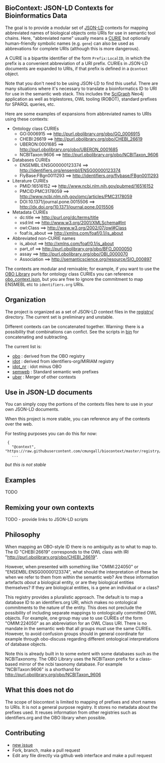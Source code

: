 ## BioContext: JSON-LD Contexts for Bioinformatics Data

The goal is to provide a modular set of [JSON-LD](http://json-ld.org/)
contexts for mapping abbreviated names of biological objects onto URIs
for use in semantic tool chains. Here, "abbreviated name" usually
means a [CURIE](https://en.wikipedia.org/wiki/CURIE) but optionally
human-friendly symbolic names (e.g. `gene`) can also be used as
abbrevations for complete URIs (although this is more dangerous).

A CURIE is a bipartite identifier of the form `Prefix:LocalID`, in
which the prefix is a convenient abbreviation of a URI prefix. CURIEs
in JSON-LD documents are expanded to URIs, if that prefix is defined
in a `@context` object.

Note that you don't need to be using JSON-LD to find this
useful. There are many situations where it's necessary to translate a
bioinformatics ID to URI for use in the semantic web stack. This
includes the [SciGraph](https://github.com/SciGraph/SciGraph) Neo4j
application as well as triplestores, OWL tooling (ROBOT), standard
prefixes for SPARQL queries, etc.

Here are some examples of expansions from abbreviated names to URIs
using these contexts:

 * Ontology class CURIEs
    * GO:0006915 ==> http://purl.obolibrary.org/obo/GO_0006915
    * CHEBI:26619 ==> http://purl.obolibrary.org/obo/CHEBI_26619
    * UBERON:0001685 ==> http://purl.obolibrary.org/obo/UBERON_0001685
    * NCBITaxon:9606 ==> http://purl.obolibrary.org/obo/NCBITaxon_9606
 * Databases CURIEs
    * ENSEMBL:ENSG00000123374 ==> http://identifiers.org/ensembl/ENSG00000123374
    * FlyBase:FBgn0011293 ==> http://identifiers.org/flybase/FBgn0011293
 * Literature CURIEs
    * PMID:16516152 ==> http://www.ncbi.nlm.nih.gov/pubmed/16516152
    * PMCID:PMC3178059 ==> http://www.ncbi.nlm.nih.gov/pmc/articles/PMC3178059
    * DOI:10.1371/journal.pone.0015506 ==> http://dx.doi.org/10.1371/journal.pone.0015506
 * Metadata CURIEs
    * dc:title ==> http://purl.org/dc/terms/title
    * xsd:Int ==> http://www.w3.org/2001/XMLSchema#Int
    * owl:Class ==> http://www.w3.org/2002/07/owl#Class
    * foaf:is_about ==> http://xmlns.com/foaf/0.1/is_about
 * Abbreviated non-CURIE names
    * is_about ==> http://xmlns.com/foaf/0.1/is_about
    * part_of ==> http://purl.obolibrary.org/obo/BFO_0000050
    * assay ==> http://purl.obolibrary.org/obo/OBI_0000070
    * Association ==> http://semanticscience.org/resource/SIO_000897

The contexts are modular and remixable; for example, if you want to
use the [OBO Library](http://obofoundry.org) purls for ontology class
CURIEs you can reference [obo_context.json](registry/obo_context.jsonld), but you are free to ignore
the commitment to map ENSMEBL etc to `identifiers.org` URIs.

## Organization

The project is organized as a set of JSON-LD context files in the
[registry/](registry) directory. The current set is preliminary and
unstable.

Different contexts can be concatenated together. Warning: there is a
possibility that combinations can confict. See the scripts in
[bin](bin/) for concatenating and subtracting.

The current list is:

 * [obo](registry/obo_context.jsonld) : derived from the OBO registry
 * [idot](registry/idot_context.jsonld) : derived from identifiers-org/MIRIAM registry
 * [idot_nr](registry/idot_nr_context.jsonld) : idot minus OBO
 * [semweb](registry/semweb_context.jsonld) : Standard semantic web prefixes
 * [uber](registry/uber_context.jsonld) : Merger of other contexts

## Use in JSON-LD documents

You can simply copy the portions of the contexts files here to use in
your own JSON-LD documents.

When this project is more stable, you can reference any of the
contexts over the web.

For testing purposes you can do this for now:

```
 {
   "@context", "https://raw.githubusercontent.com/cmungall/biocontext/master/registry/obo_context.jsonld"
   ...
```

*but this is not stable*

## Examples

TODO

## Remixing your own contexts

TODO - provide links to JSON-LD scripts

## Philosophy

When mapping an OBO-style ID there is no ambiguity as to what to map
to. The ID "CHEBI:26619" corresponds to the OWL class with IRI
"http://purl.obolibrary.org/obo/CHEBI_26619". 

However, when presented with something like "OMIM:224050" or
"ENSEMBL:ENSG00000123374", what should the interpretation of these be
when we refer to them from within the semantic web? Are these
information artefacts *about* a biological entity, or are they
biological entities themselves? If they are biological entities, is a
gene an individual or a class?

This registry provides a pluralistic approach. The default is to map a
database ID to an identifiers.org URI, which makes no ontological
commitments to the nature of the entity. This does not preclude the
possibility of including separate mappings to ontologically committed
OWL objects. For example, one group may use to use CURIEs of the form
"OMIM:224050" as an abbreviation for an OWL Class URI. There is no
mandate in the semantic web that all groups must use the same
CURIEs. However, to avoid confusion groups should in general
coordinate for example through obo-discuss regarding different
ontological interpretations of database objects.

Note this is already built in to some extent with some databases such
as the NCBITaxonomy. The OBO Library uses the NCBITaxon prefix for a
class-based mirror of the ncbi taxonomy database. For example
"NCBITaxon:9606" is a shorthand for
http://purl.obolibrary.org/obo/NCBITaxon_9606

## What this does not do

The scope of biocontext is limited to mapping of prefixes and short
names to URIs. It is not a general purpose registry. It stores no
metadata about the prefixes used. It reuses information from other
registries such as identifiers.org and the OBO library when possible.

## Contributing

 * [new issue](issues/new)
 * Fork, branch, make a pull request
 * Edit any file directly via github web interface and make a pull request
